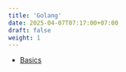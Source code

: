 ```yaml
---
title: 'Golang'
date: 2025-04-07T07:17:00+07:00
draft: false
weight: 1
---
```


- [Basics](./basics)
